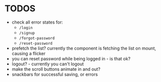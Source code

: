 # TODOS

- check all error states for:
  - `/login`
  - `/signup`
  - `/forgot-password`
  - `/reset-password`
- prefetch the list? currently the <List> component is fetching the list on mount, causing a flicker
- you can reset password while being logged in - is that ok?
- logout? - currently you can't logout
- make the scroll buttons animate in and out?
- snackbars for successful saving, or errors
